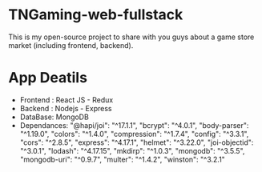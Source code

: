 # TNGaming-web-fullstack

This is my open-source project to share with you guys about a game store market (including frontend, backend).

# App Deatils

-   Frontend : React JS - Redux
-   Backend : Nodejs - Express
-   DataBase: MongoDB
-   Dependances:
    "@hapi/joi": "^17.1.1",
    "bcrypt": "^4.0.1",
    "body-parser": "^1.19.0",
    "colors": "^1.4.0",
    "compression": "^1.7.4",
    "config": "^3.3.1",
    "cors": "^2.8.5",
    "express": "^4.17.1",
    "helmet": "^3.22.0",
    "joi-objectid": "^3.0.1",
    "lodash": "^4.17.15",
    "mkdirp": "^1.0.3",
    "mongodb": "^3.5.5",
    "mongodb-uri": "^0.9.7",
    "multer": "^1.4.2",
    "winston": "^3.2.1"
